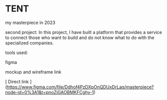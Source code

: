 # TENT
my masterpiece in 2023

second project: In this project, I have built a platform that provides a service to connect those who want to build and do not know what to do with the specialized companies.

tools used:

figma

mockup and wireframe link

[ Direct link ] (https://www.figma.com/file/Ddhof4PzDXpOnQDUxDrLaq/masterpiece?node-id=0%3A1&t=pnoZiGAOBMKFCghy-1)